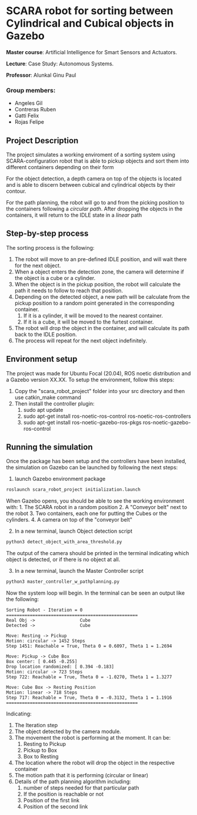 # SCARA robot for sorting between Cylindrical and Cubical objects in Gazebo

**Master course**: Artificial Intelligence for Smart Sensors and Actuators.

**Lecture**: Case Study: Autonomous Systems.

**Professor**: Alunkal Ginu Paul

### Group members:
- Angeles Gil
- Contreras Ruben
- Gatti Felix
- Rojas Felipe

## Project Description

The project simulates a working enviroment of a sorting system using SCARA-configuration robot that is able to pickup objects and sort them into different containers depending on their form

For the object detection, a depth camera on top of the objects is located and is able to discern between cubical and cylindrical objects by their contour.

For the path planning, the robot will go to and from the picking position to the containers following a *circular path*. After dropping the objects in the containers, it will return to the IDLE state in a *linear* path

## Step-by-step process

The sorting process is the following:
1. The robot will move to an pre-defined IDLE position, and will wait there for the next object.
2. When a object enters the detection zone, the camera will determine if the object is a cube or a cylinder.
3. When the object is in the pickup position, the robot will calculate the path it needs to follow to reach that position.
4. Depending on the detected object, a new path will be calculate from the pickup position to a random point generated in the corresponding container.
	1. If it is a cylinder, it will be moved to the nearest container.
	2. If it is a cube, it will be moved to the furtest container.
5. The robot will drop the object in the container, and will calculate its path back to the IDLE position.
6. The process will repeat for the next object indefinitely.

## Environment setup

The project was made for Ubuntu Focal (20.04), ROS noetic distribution and a Gazebo version XX.XX.
To setup the environment, follow this steps:


1. Copy the "scara_robot_project" folder into your src directory and then use catkin_make command
2. Then install the controller plugin:
	1. sudo apt update
	2. sudo apt-get install ros-noetic-ros-control ros-noetic-ros-controllers
	3. sudo apt-get install ros-noetic-gazebo-ros-pkgs ros-noetic-gazebo-ros-control

## Running the simulation

Once the package has been setup and the controllers have been installed, the simulation on Gazebo can be launched by following the next steps:

1. launch Gazebo environment package
```python
roslaunch scara_robot_project initialization.launch
```
When Gazebo opens, you should be able to see the working environment with:
	1. The SCARA robot in a random position
	2. A "Conveyor belt" next to the robot
	3. Two containers, each one for putting the Cubes or the cylinders.
	4. A camera on top of the "conveyor belt"

2. In a new terminal, launch Object detection script
```python
python3 detect_object_with_area_threshold.py
```
The output of the camera should be printed in the terminal indicating which object is detected, or if there is no object at all.

3. In a new terminal, launch the Master Controller script
```python
python3 master_controller_w_pathplanning.py
```
Now the system loop will begin. In the terminal can be seen an output like the following:
```
Sorting Robot - Iteration = 0
==================================================
Real Obj ->                 Cube
Detected ->                 Cube

Move: Resting -> Pickup
Motion: circular -> 1452 Steps
Step 1451: Reachable = True, Theta 0 = 0.6097, Theta 1 = 1.2694

Move: Pickup -> Cube Box
Box center: [ 0.445 -0.255]
Drop location randomized: [ 0.394 -0.183]
Motion: circular -> 723 Steps
Step 722: Reachable = True, Theta 0 = -1.0270, Theta 1 = 1.3277

Move: Cube Box -> Resting Position
Motion: linear -> 718 Steps
Step 717: Reachable = True, Theta 0 = -0.3132, Theta 1 = 1.1916
==================================================
```

Indicating:
1. The Iteration step
2. The object detected by the camera module.
3. The movement the robot is performing at the moment. It can be:
	1. Resting to Pickup
	2. Pickup to Box
	3. Box to Resting
4. The location where the robot will drop the object in the respective container
5. The motion path that it is performing (circular or linear) 
6. Details of the path planning algorithm including:
	1. number of steps needed for that particular path
	2. If the position is reachable or not
	3. Position of the first link
	4. Position of the second link

